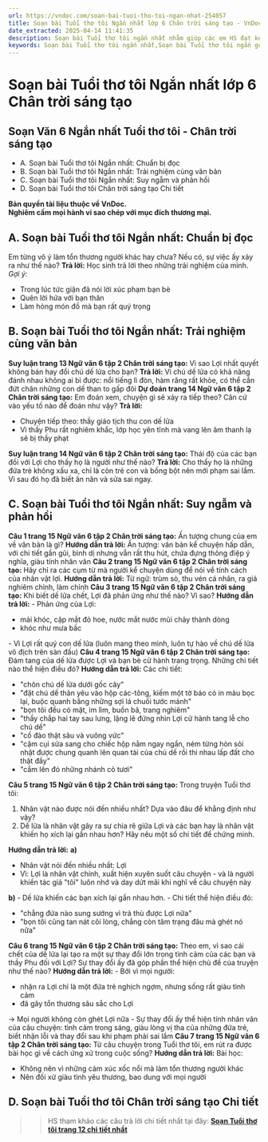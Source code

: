 ```yaml
---
url: https://vndoc.com/soan-bai-tuoi-tho-toi-ngan-nhat-254057
title: Soạn bài Tuổi thơ tôi Ngắn nhất lớp 6 Chân trời sáng tạo - VnDoc.com
date_extracted: 2025-04-14 11:41:35
description: Soạn bài Tuổi thơ tôi ngắn nhất nhằm giúp các em HS đạt kết quả tốt trong quá trình làm bài tập và học tập môn Ngữ văn lớp 6.
keywords: Soạn bài Tuổi thơ tôi ngắn nhất,Soạn bài Tuổi thơ tôi ngắn gọn,Soạn bài Tuổi thơ tôi siêu ngắn,Soạn bài Tuổi thơ tôi ngắn,Soạn văn 6 Tuổi thơ tôi,Soạn bài Tuổi thơ tôi,Soạn Tuổi thơ tôi,Tuổi thơ tôi,Tuổi thơ tôi lớp 6,ngữ văn 6,Tuổi thơ tôi nguyễn nhật ánh,ngữ văn 6 tập 1,soạn văn 6,soạn văn 6 tập 1,soạn văn lớp 6,soan van 6,ngữ văn lớp 6,văn lớp 6,văn 6,ngu van 6,soạn ngữ văn lớp 6,giải ngữ văn 6,cách soạn văn lớp 6,soạn ngữ văn 6,giải văn 6,giải ngữ văn lớp 6
---
```


# Soạn bài Tuổi thơ tôi Ngắn nhất lớp 6 Chân trời sáng tạo
## **Soạn Văn 6 Ngắn nhất Tuổi thơ tôi - Chân trời sáng tạo**
  * A. Soạn bài Tuổi thơ tôi Ngắn nhất: Chuẩn bị đọc
  * B. Soạn bài Tuổi thơ tôi Ngắn nhất: Trải nghiệm cùng văn bản
  * C. Soạn bài Tuổi thơ tôi Ngắn nhất: Suy ngẫm và phản hồi
  * D. Soạn bài Tuổi thơ tôi Chân trời sáng tạo Chi tiết

**Bản quyền tài liệu thuộc về VnDoc.  
Nghiêm cấm mọi hành vi sao chép với mục đích thương mại.**
## **A. Soạn bài Tuổi thơ tôi Ngắn nhất: Chuẩn bị đọc**
Em từng vô ý làm tổn thương người khác hay chưa? Nếu có, sự việc ấy xảy ra như thế nào?
**Trả lời:**
Học sinh trả lời theo những trải nghiệm của mình.
_Gợi ý:_
  * Trong lúc tức giận đã nói lời xúc phạm bạn bè
  * Quên lời hứa với bạn thân
  * Làm hỏng món đồ mà bạn rất quý trọng

## **B. Soạn bài Tuổi thơ tôi Ngắn nhất: Trải nghiệm cùng văn bản**
**Suy luận trang 13 Ngữ văn 6 tập 2 Chân trời sáng tạo:** Vì sao Lợi nhất quyết không bán hay đổi chú dế lửa cho bạn?
**Trả lời:**
Vì chú dế lửa có khả năng đánh nhau không ai bì được: nổi tiếng lì đòn, hàm răng rất khỏe, có thể cắn đứt chân những con dế than to gấp đôi
**Dự đoán trang 14 Ngữ văn 6 tập 2 Chân trời sáng tạo:** Em đoán xem, chuyện gì sẽ xảy ra tiếp theo? Căn cứ vào yếu tố nào để đoán như vậy?
**Trả lời:**
  * Chuyện tiếp theo: thầy giáo tịch thu con dế lửa
  * Vì thầy Phu rất nghiêm khắc, lớp học yên tĩnh mà vang lên âm thanh lạ sẽ bị thầy phạt

**Suy luận trang 14 Ngữ văn 6 tập 2 Chân trời sáng tạo:** Thái độ của các bạn đối với Lợi cho thấy họ là người như thế nào?
**Trả lời:**
Cho thấy họ là những đứa trẻ không xấu xa, chỉ là còn trẻ con và bồng bột nên mới phạm sai lầm. Vì sau đó họ đã biết ăn năn và sửa sai ngay.
## **C. Soạn bài Tuổi thơ tôi Ngắn nhất: Suy ngẫm và phản hồi**
**Câu 1 trang 15 Ngữ văn 6 tập 2 Chân trời sáng tạo:** Ấn tượng chung của em về văn bản là gì?
**Hướng dẫn trả lời:**
Ấn tượng: văn bản kể chuyện hấp dẫn, với chi tiết gần gũi, bình dị nhưng vẫn rất thu hút, chứa đựng thông điệp ý nghĩa, giàu tính nhân văn
**Câu 2 trang 15 Ngữ văn 6 tập 2 Chân trời sáng tạo:** Hãy chỉ ra các cụm từ mà người kể chuyện dùng để nói về tính cách của nhân vật lợi.
**Hướng dẫn trả lời:**
Từ ngữ: trùm sò, thu vén cá nhân, ra giá nghiêm chỉnh, làm chỉnh
**Câu 3 trang 15 Ngữ văn 6 tập 2 Chân trời sáng tạo:** Khi biết dế lửa chết, Lợi đã phản ứng như thế nào? Vì sao?
**Hướng dẫn trả lời:**
\- Phản ứng của Lợi:
  * mải khóc, cặp mắt đỏ hoe, nước mắt nước mũi chảy thành dòng
  * khóc như mưa bấc

\- Vì Lợi rất quý con dế lửa \(luôn mang theo mình, luôn tự hào về chú dế lửa vô địch trên sàn đấu\)
**Câu 4 trang 15 Ngữ văn 6 tập 2 Chân trời sáng tạo:** Đám tang của dế lửa được Lợi và bạn bè cử hành trang trọng. Những chi tiết nào thể hiện điều đó?
**Hướng dẫn trả lời:**
Các chi tiết:
  * "chôn chú dế lửa dưới gốc cây"
  * "đặt chú dế thân yêu vào hộp các-tông, kiếm một tờ báo có in màu bọc lại, buộc quanh bằng những sợi lá chuối tước mảnh"
  * "bọn tôi đều có mặt, im lìm, buồn bã, trang nghiêm"
  * "thầy chắp hai tay sau lưng, lặng lẽ đứng nhìn Lợi cử hành tang lễ cho chú dế"
  * "cố đào thật sâu và vuông vức"
  * "cặm cụi sửa sang cho chiếc hộp nằm ngay ngắn, ném từng hòn sỏi nhặt được chung quanh lên quan tài của chú dế rồi thi nhau lấp đất cho thật đầy"
  * "cắm lên đó những nhánh cỏ tươi"

**Câu 5 trang 15 Ngữ văn 6 tập 2 Chân trời sáng tạo:** Trong truyện Tuổi thơ tôi:
  1. Nhân vật nào được nói đến nhiều nhất? Dựa vào đâu để khẳng định như vậy?
  2. Dế lửa là nhân vật gây ra sự chia rẽ giữa Lợi và các bạn hay là nhân vật khiến họ xích lại gần nhau hơn? Hãy nêu một số chi tiết để chứng minh.

**Hướng dẫn trả lời:**
**a\)**
  * Nhân vật nói đến nhiều nhất: Lợi
  * Vì: Lợi là nhân vật chính, xuất hiện xuyên suốt câu chuyện - và là người khiến tác giả "tôi" luôn nhớ và day dứt mãi khi nghĩ về câu chuyện này

**b\)**
\- Dế lửa khiến các bạn xích lại gần nhau hơn.
\- Chi tiết thể hiện điều đó:
  * "chẳng đứa nào sung sướng vì trả thù được Lợi nữa"
  * "bọn tôi cũng tan nát cõi lòng, chẳng còn tâm trạng đâu mà ghét nó nữa"

**Câu 6 trang 15 Ngữ văn 6 tập 2 Chân trời sáng tạo:** Theo em, vì sao cái chết của dế lửa lại tạo ra một sự thay đổi lớn trong tình cảm của các bạn và thầy Phu đối với Lợi? Sự thay đổi ấy đã góp phần thể hiện chủ đề của truyện như thế nào?
**Hướng dẫn trả lời:**
\- Bởi vì mọi người:
  * nhận ra Lợi chỉ là một đứa trẻ nghịch ngợm, nhưng sống rất giàu tình cảm
  * đã gây tổn thương sâu sắc cho Lợi

→ Mọi người không còn ghét Lợi nữa
\- Sự thay đổi ấy thể hiện tính nhân văn của câu chuyện: tình cảm trong sáng, giàu lòng vị tha của những đứa trẻ, biết nhận lỗi và thay đổi sau khi phạm phải sai lầm
**Câu 7 trang 15 Ngữ văn 6 tập 2 Chân trời sáng tạo:** Từ câu chuyện trong Tuổi thơ tôi, em rút ra được bài học gì về cách ứng xử trong cuộc sống?
**Hướng dẫn trả lời:**
Bài học:
  * Không nên vì những cảm xúc xốc nổi mà làm tổn thương người khác
  * Nên đối xử giàu tình yêu thương, bao dung với mọi người

## **D. Soạn bài Tuổi thơ tôi Chân trời sáng tạo Chi tiết**
>> HS tham khảo các câu trả lời chi tiết nhất tại đây: **[Soạn Tuổi thơ tôi trang 12 chi tiết nhất](<https://vndoc.com/soan-tuoi-tho-toi-242182>)**
